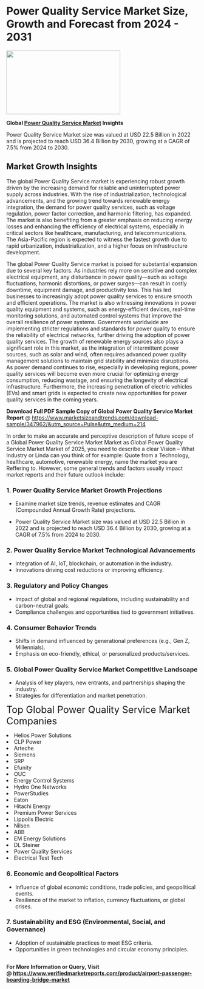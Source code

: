 <H1>Power Quality Service Market Size, Growth and Forecast from 2024 - 2031</H1><img class="aligncenter size-medium wp-image-584254" src="https://thirdeyenews.in/wp-content/uploads/2024/09/Global-Market-Research-300x168.jpeg" alt="" width="300" height="168" /><p><strong>Global&nbsp;<a href="https://www.marketsizeandtrends.com/download-sample/347962/&amp;utm_source=Pulse&amp;utm_medium=214">Power Quality Service Market</a> Insights</strong></p><p>Power Quality Service Market size was valued at USD 22.5 Billion in 2022 and is projected to reach USD 36.4 Billion by 2030, growing at a CAGR of 7.5% from 2024 to 2030.</p><p><h2>Market Growth Insights</h2> <p>The global Power Quality Service market is experiencing robust growth driven by the increasing demand for reliable and uninterrupted power supply across industries. With the rise of industrialization, technological advancements, and the growing trend towards renewable energy integration, the demand for power quality services, such as voltage regulation, power factor correction, and harmonic filtering, has expanded. The market is also benefiting from a greater emphasis on reducing energy losses and enhancing the efficiency of electrical systems, especially in critical sectors like healthcare, manufacturing, and telecommunications. The Asia-Pacific region is expected to witness the fastest growth due to rapid urbanization, industrialization, and a higher focus on infrastructure development. </p> <p>The global Power Quality Service market is poised for substantial expansion due to several key factors. As industries rely more on sensitive and complex electrical equipment, any disturbance in power quality—such as voltage fluctuations, harmonic distortions, or power surges—can result in costly downtime, equipment damage, and productivity loss. This has led businesses to increasingly adopt power quality services to ensure smooth and efficient operations. The market is also witnessing innovations in power quality equipment and systems, such as energy-efficient devices, real-time monitoring solutions, and automated control systems that improve the overall resilience of power systems. Governments worldwide are implementing stricter regulations and standards for power quality to ensure the reliability of electrical networks, further driving the adoption of power quality services. The growth of renewable energy sources also plays a significant role in this market, as the integration of intermittent power sources, such as solar and wind, often requires advanced power quality management solutions to maintain grid stability and minimize disruptions. As power demand continues to rise, especially in developing regions, power quality services will become even more crucial for optimizing energy consumption, reducing wastage, and ensuring the longevity of electrical infrastructure. Furthermore, the increasing penetration of electric vehicles (EVs) and smart grids is expected to create new opportunities for power quality services in the coming years. </p><p><span class=""><strong>Download Full PDF Sample Copy of Global Power Quality Service Market Report</strong> @ <a href="https://www.marketsizeandtrends.com/download-sample/347962/&amp;utm_source=Pulse&amp;utm_medium=214" target="_blank">https://www.marketsizeandtrends.com/download-sample/347962/&amp;utm_source=Pulse&amp;utm_medium=214</a></span></p><p>In order to make an accurate and perceptive description of future scope of a Global&nbsp;Power Quality Service Market Market as Global&nbsp;Power Quality Service Market Market of 2025, you need to describe a clear Vision &ndash; What Industry or Linda can you think of for example: Quote from a Technology, healthcare, automotive, renewable energy, name the market you are Reffering to. However, some general trends and factors usually impact market reports and their future outlook include:</p><h3>1.&nbsp;<strong>Power Quality Service Market Growth Projections</strong></h3><ul><li>Examine market size trends, revenue estimates and CAGR (Compounded Annual Growth Rate) projections.</li><li><p>Power Quality Service Market size was valued at USD 22.5 Billion in 2022 and is projected to reach USD 36.4 Billion by 2030, growing at a CAGR of 7.5% from 2024 to 2030.</p></li></ul><h3>2.&nbsp;<strong>Power Quality Service Market Technological Advancements</strong></h3><ul><li>Integration of AI, IoT, blockchain, or automation in the industry.</li><li>Innovations driving cost reductions or improving efficiency.</li></ul><h3>3.&nbsp;<strong>Regulatory and Policy Changes</strong></h3><ul><li>Impact of global and regional regulations, including sustainability and carbon-neutral goals.</li><li>Compliance challenges and opportunities tied to government initiatives.</li></ul><h3>4.&nbsp;<strong>Consumer Behavior Trends</strong></h3><ul><li>Shifts in demand influenced by generational preferences (e.g., Gen Z, Millennials).</li><li>Emphasis on eco-friendly, ethical, or personalized products/services.</li></ul><h3>5.&nbsp;<strong>Global Power Quality Service Market Competitive Landscape</strong></h3><ul><li>Analysis of key players, new entrants, and partnerships shaping the industry.</li><li>Strategies for differentiation and market penetration.</li></ul><p data-pm-slice="1 1 []"><span style="color: inherit; font-family: inherit; font-size: 25px;">Top Global Power Quality Service Market Companies</span></p><div class="" data-test-id=""><p><li>Helios Power Solutions</li><li> CLP Power</li><li> Arteche</li><li> Siemens</li><li> SRP</li><li> Efunity</li><li> OUC</li><li> Energy Control Systems</li><li> Hydro One Networks</li><li> PowerStudies</li><li> Eaton</li><li> Hitachi Energy</li><li> Premium Power Services</li><li> Lippolis Electric</li><li> Nilsen</li><li> ABB</li><li> EM Energy Solutions</li><li> DL Steiner</li><li> Power Quality Services</li><li> Electrical Test Tech</li></p></div><h3>6.&nbsp;<strong>Economic and Geopolitical Factors</strong></h3><ul><li>Influence of global economic conditions, trade policies, and geopolitical events.</li><li>Resilience of the market to inflation, currency fluctuations, or global crises.</li></ul><h3>7.&nbsp;<strong>Sustainability and ESG (Environmental, Social, and Governance)</strong></h3><ul><li>Adoption of sustainable practices to meet ESG criteria.</li><li>Opportunities in green technologies and circular economy principles.</li></ul><h2><strong style="font-size: 14px;">For More Information or Query, Visit @&nbsp;</strong><a style="background-color: #ffffff; font-size: 14px;" href="https://www.marketsizeandtrends.com/report/power-quality-service-market/" target="_blank">https://www.verifiedmarketreports.com/product/airport-passenger-boarding-bridge-market</a></h2>
